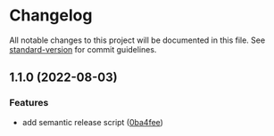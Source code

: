 # Changelog

All notable changes to this project will be documented in this file. See [standard-version](https://github.com/conventional-changelog/standard-version) for commit guidelines.

## 1.1.0 (2022-08-03)


### Features

* add semantic release script ([0ba4fee](https://github.com/SawaGawlau/release/commit/0ba4fee4697450345364a417e0700ab2b76c98cc))
